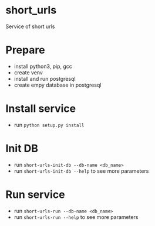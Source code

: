 # short_urls
Service of short urls

# Prepare
- install python3, pip, gcc
- create venv
- install and run postgresql
- create empy database in postgresql

# Install service
- run `python setup.py install`

# Init DB
- run `short-urls-init-db --db-name <db_name>`
- run `short-urls-init-db --help` to see more parameters

# Run service
- run `short-urls-run --db-name <db_name>`
- run `short-urls-run --help` to see more parameters
